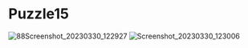 # Puzzle15

![88Screenshot_20230330_122927](https://user-images.githubusercontent.com/89692061/228763588-7a566b9b-eb2e-47eb-a6a3-b3b8b863e1cd.png)
![Screenshot_20230330_123006](https://user-images.githubusercontent.com/89692061/228763739-a8e2ce99-3f86-4971-8e7b-4f4379d9a310.png)

